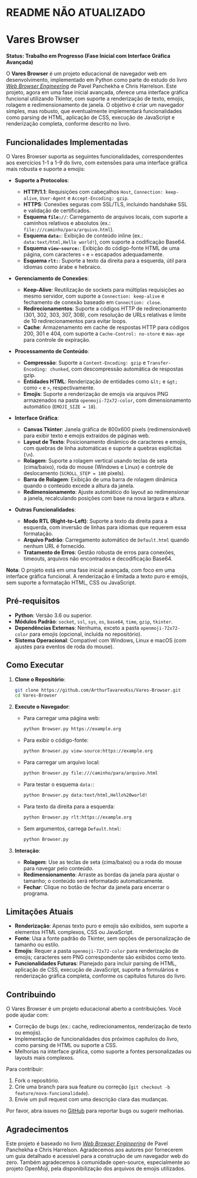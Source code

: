 # README NÃO ATUALIZADO

# Vares Browser

**Status: Trabalho em Progresso (Fase Inicial com Interface Gráfica Avançada)**

O **Vares Browser** é um projeto educacional de navegador web em desenvolvimento, implementado em Python como parte do estudo do livro [*Web Browser Engineering*](https://browser.engineering/index.html) de Pavel Panchekha e Chris Harrelson. Este projeto, agora em uma fase inicial avançada, oferece uma interface gráfica funcional utilizando Tkinter, com suporte a renderização de texto, emojis, rolagem e redimensionamento de janela. O objetivo é criar um navegador simples, mas robusto, que eventualmente implementará funcionalidades como parsing de HTML, aplicação de CSS, execução de JavaScript e renderização completa, conforme descrito no livro.

## Funcionalidades Implementadas

O Vares Browser suporta as seguintes funcionalidades, correspondentes aos exercícios 1-1 a 1-9 do livro, com extensões para uma interface gráfica mais robusta e suporte a emojis:

- **Suporte a Protocolos**:
  - **HTTP/1.1**: Requisições com cabeçalhos `Host`, `Connection: keep-alive`, `User-Agent` e `Accept-Encoding: gzip`.
  - **HTTPS**: Conexões seguras com SSL/TLS, incluindo handshake SSL e validação de certificados.
  - **Esquema `file://`**: Carregamento de arquivos locais, com suporte a caminhos relativos e absolutos (ex.: `file:///caminho/para/arquivo.html`).
  - **Esquema `data:`**: Exibição de conteúdo inline (ex.: `data:text/html,Hello world!`), com suporte a codificação Base64.
  - **Esquema `view-source:`**: Exibição do código-fonte HTML de uma página, com caracteres `<` e `>` escapados adequadamente.
  - **Esquema `rlt:`**: Suporte a texto da direita para a esquerda, útil para idiomas como árabe e hebraico.

- **Gerenciamento de Conexões**:
  - **Keep-Alive**: Reutilização de sockets para múltiplas requisições ao mesmo servidor, com suporte a `Connection: keep-alive` e fechamento de conexão baseado em `Connection: close`.
  - **Redirecionamentos**: Suporte a códigos HTTP de redirecionamento (301, 302, 303, 307, 308), com resolução de URLs relativas e limite de 10 redirecionamentos para evitar loops.
  - **Cache**: Armazenamento em cache de respostas HTTP para códigos 200, 301 e 404, com suporte a `Cache-Control: no-store` e `max-age` para controle de expiração.

- **Processamento de Conteúdo**:
  - **Compressão**: Suporte a `Content-Encoding: gzip` e `Transfer-Encoding: chunked`, com descompressão automática de respostas gzip.
  - **Entidades HTML**: Renderização de entidades como `&lt;` e `&gt;` como `<` e `>`, respectivamente.
  - **Emojis**: Suporte a renderização de emojis via arquivos PNG armazenados na pasta `openmoji-72x72-color`, com dimensionamento automático (`EMOJI_SIZE = 18`).

- **Interface Gráfica**:
  - **Canvas Tkinter**: Janela gráfica de 800x600 pixels (redimensionável) para exibir texto e emojis extraídos de páginas web.
  - **Layout de Texto**: Posicionamento dinâmico de caracteres e emojis, com quebras de linha automáticas e suporte a quebras explícitas (`\n`).
  - **Rolagem**: Suporte a rolagem vertical usando teclas de seta (cima/baixo), roda do mouse (Windows e Linux) e controle de deslocamento (`SCROLL_STEP = 100` pixels).
  - **Barra de Rolagem**: Exibição de uma barra de rolagem dinâmica quando o conteúdo excede a altura da janela.
  - **Redimensionamento**: Ajuste automático do layout ao redimensionar a janela, recalculando posições com base na nova largura e altura.

- **Outras Funcionalidades**:
  - **Modo RTL (Right-to-Left)**: Suporte a texto da direita para a esquerda, com inversão de linhas para idiomas que requerem essa formatação.
  - **Arquivo Padrão**: Carregamento automático de `Default.html` quando nenhum URL é fornecido.
  - **Tratamento de Erros**: Gestão robusta de erros para conexões, timeouts, arquivos não encontrados e decodificação Base64.

**Nota**: O projeto está em uma fase inicial avançada, com foco em uma interface gráfica funcional. A renderização é limitada a texto puro e emojis, sem suporte a formatação HTML, CSS ou JavaScript.

## Pré-requisitos

- **Python**: Versão 3.6 ou superior.
- **Módulos Padrão**: `socket`, `ssl`, `sys`, `os`, `base64`, `time`, `gzip`, `tkinter`.
- **Dependências Externas**: Nenhuma, exceto a pasta `openmoji-72x72-color` para emojis (opcional, incluída no repositório).
- **Sistema Operacional**: Compatível com Windows, Linux e macOS (com ajustes para eventos de roda do mouse).

## Como Executar

1. **Clone o Repositório**:
   ```bash
   git clone https://github.com/ArthurTavaresKss/Vares-Browser.git
   cd Vares-Browser
   ```

2. **Execute o Navegador**:
   - Para carregar uma página web:
     ```bash
     python Browser.py https://example.org
     ```
   - Para exibir o código-fonte:
     ```bash
     python Browser.py view-source:https://example.org
     ```
   - Para carregar um arquivo local:
     ```bash
     python Browser.py file:///caminho/para/arquivo.html
     ```
   - Para testar o esquema `data:`:
     ```bash
     python Browser.py data:text/html,Hello%20world!
     ```
   - Para texto da direita para a esquerda:
     ```bash
     python Browser.py rlt:https://example.org
     ```
   - Sem argumentos, carrega `Default.html`:
     ```bash
     python Browser.py
     ```

3. **Interação**:
   - **Rolagem**: Use as teclas de seta (cima/baixo) ou a roda do mouse para navegar pelo conteúdo.
   - **Redimensionamento**: Arraste as bordas da janela para ajustar o tamanho; o conteúdo será reformatado automaticamente.
   - **Fechar**: Clique no botão de fechar da janela para encerrar o programa.

## Limitações Atuais

- **Renderização**: Apenas texto puro e emojis são exibidos, sem suporte a elementos HTML complexos, CSS ou JavaScript.
- **Fonte**: Usa a fonte padrão do Tkinter, sem opções de personalização de tamanho ou estilo.
- **Emojis**: Requer a pasta `openmoji-72x72-color` para renderização de emojis; caracteres sem PNG correspondente são exibidos como texto.
- **Funcionalidades Futuras**: Planejado para incluir parsing de HTML, aplicação de CSS, execução de JavaScript, suporte a formulários e renderização gráfica completa, conforme os capítulos futuros do livro.

## Contribuindo

O Vares Browser é um projeto educacional aberto a contribuições. Você pode ajudar com:

- Correção de bugs (ex.: cache, redirecionamentos, renderização de texto ou emojis).
- Implementação de funcionalidades dos próximos capítulos do livro, como parsing de HTML ou suporte a CSS.
- Melhorias na interface gráfica, como suporte a fontes personalizadas ou layouts mais complexos.

Para contribuir:
1. Fork o repositório.
2. Crie uma branch para sua feature ou correção (`git checkout -b feature/nova-funcionalidade`).
3. Envie um pull request com uma descrição clara das mudanças.

Por favor, abra issues no [GitHub](https://github.com/ArthurTavaresKss/Vares-Browser) para reportar bugs ou sugerir melhorias.

## Agradecimentos

Este projeto é baseado no livro [*Web Browser Engineering*](https://browser.engineering/index.html) de Pavel Panchekha e Chris Harrelson. Agradecemos aos autores por fornecerem um guia detalhado e acessível para a construção de um navegador web do zero. Também agradecemos à comunidade open-source, especialmente ao projeto OpenMoji, pela disponibilização dos arquivos de emojis utilizados.